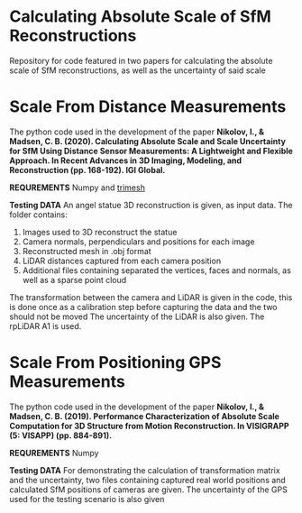 # Calculating Absolute Scale of SfM Reconstructions
 Repository for code featured in two papers for calculating the absolute scale of SfM reconstructions, as well as the uncertainty of said scale


# Scale From Distance Measurements

The python code used in the development of the paper **Nikolov, I., & Madsen, C. B. (2020). Calculating Absolute Scale and Scale Uncertainty for SfM Using Distance Sensor Measurements: A Lightweight and Flexible Approach. In Recent Advances in 3D Imaging, Modeling, and Reconstruction (pp. 168-192). IGI Global.**

**REQUREMENTS**
Numpy and [trimesh](https://github.com/mikedh/trimesh)

**Testing DATA**
An angel statue 3D reconstruction is given, as input data. The folder contains:
1. Images used to 3D reconstruct the statue
2. Camera normals, perpendiculars and positions for each image
3. Reconstructed mesh in .obj format
4. LiDAR distances captured from each camera position
5. Additional files containing separated the vertices, faces and normals, as well as a sparse point cloud

The transformation between the camera and LiDAR is given in the code, this is done once as a calibration step before capturing the data and the two should not be moved 
The uncertainty of the LiDAR is also given. The rpLiDAR A1 is used.


# Scale From Positioning GPS Measurements

The python code used in the development of the paper **Nikolov, I., & Madsen, C. B. (2019). Performance Characterization of Absolute Scale Computation for 3D Structure from Motion Reconstruction. In VISIGRAPP (5: VISAPP) (pp. 884-891).**

**REQUREMENTS**
Numpy

**Testing DATA**
For demonstrating the calculation of transformation matrix and the uncertainty, two files containing captured real world positions and calculated SfM positions of cameras are given. The uncertainty of the GPS used for the testing scenario is also given 

